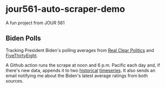 # jour561-auto-scraper-demo
A fun project from JOUR 561

## Biden Polls
Tracking President Biden's polling averages from [Real Clear Politics](https://www.realclearpolitics.com/epolls/other/president-biden-job-approval-7320.html#polls) and [FiveThirtyEight](https://projects.fivethirtyeight.com/biden-approval-rating/). 

A Github action runs the scrape at noon and 6 p.m. Pacific each day and, if there's new data, appends it to two [historical](https://github.com/stiles/biden-polls/blob/main/data/processed/biden_polling_averages.csv) [timeseries](https://github.com/stiles/biden-polls/blob/main/data/processed/biden_approval_trend_538_all_polls.csv). It also sends an email notifying me about the Biden's latest average ratings from both sources. 
